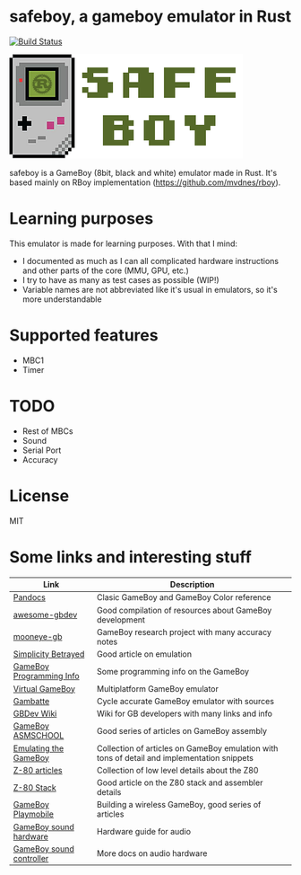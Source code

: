 safeboy, a gameboy emulator in Rust
====

[![Build Status](https://travis-ci.org/albertofem/safeboy.svg?branch=master)](https://travis-ci.org/albertofem/safeboy)

![Safeboy Logo](https://raw.githubusercontent.com/albertofem/safeboy/master/logo.png)

safeboy is a GameBoy (8bit, black and white) emulator made in Rust. It's based mainly on RBoy implementation (https://github.com/mvdnes/rboy).

# Learning purposes

This emulator is made for learning purposes. With that I mind:

* I documented as much as I can all complicated hardware instructions and other parts of the core (MMU, GPU, etc.)
* I try to have as many as test cases as possible (WIP!)
* Variable names are not abbreviated like it's usual in emulators, so it's more understandable

# Supported features

* MBC1
* Timer

# TODO

* Rest of MBCs
* Sound
* Serial Port
* Accuracy

# License

MIT

# Some links and interesting stuff

| Link | Description |
| --- | --- |
| [Pandocs](http://problemkaputt.de/pandocs.htm)| Clasic GameBoy and GameBoy Color reference |
| [awesome-gbdev](https://github.com/avivace/awesome-gbdev) | Good compilation of resources about GameBoy development |
| [mooneye-gb](https://github.com/Gekkio/mooneye-gb) | GameBoy research project with many accuracy notes |
| [Simplicity Betrayed](http://queue.acm.org/detail.cfm?id=1755886) | Good article on emulation |
| [GameBoy Programming Info](http://fms.komkon.org/GameBoy/Tech/Software.html) | Some programming info on the GameBoy |
| [Virtual GameBoy](http://fms.komkon.org/VGB/) | Multiplatform GameBoy emulator |
| [Gambatte](https://github.com/sinamas/gambatte) | Cycle accurate GameBoy emulator with sources |
| [GBDev Wiki](http://gbdev.gg8.se/wiki/articles/Main_Page) | Wiki for GB developers with many links and info |
| [GameBoy ASMSCHOOL](http://gameboy.mongenel.com/asmschool.html) | Good series of articles on GameBoy assembly |
| [Emulating the GameBoy](http://www.codeslinger.co.uk/pages/projects/gameboy.html) | Collection of articles on GameBoy emulation with tons of detail and implementation snippets |
| [Z-80 articles](http://www.righto.com/search/label/Z-80) | Collection of low level details about the Z80 |
| [Z-80 Stack](http://www.smspower.org/Development/Stack) | Good article on the Z80 stack and assembler details |
| [GameBoy Playmobile](http://www.rickard.gunee.com/projects/playmobile/html/index.html) | Building a wireless GameBoy, good series of articles |
| [GameBoy sound hardware](https://gbdev.gg8.se/wiki/articles/Gameboy_sound_hardware) | Hardware guide for audio |
| [GameBoy sound controller](https://gbdev.gg8.se/wiki/articles/Sound_Controller) | More docs on audio hardware |